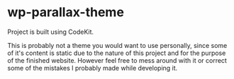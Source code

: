# wp-parallax-theme

Project is built using CodeKit.

This is probably not a theme you would want to use personally, since some of it's content is static due to the nature of this project and for the purpose of the finished website. However feel free to mess around with it or correct some of the mistakes I probably made while developing it.
